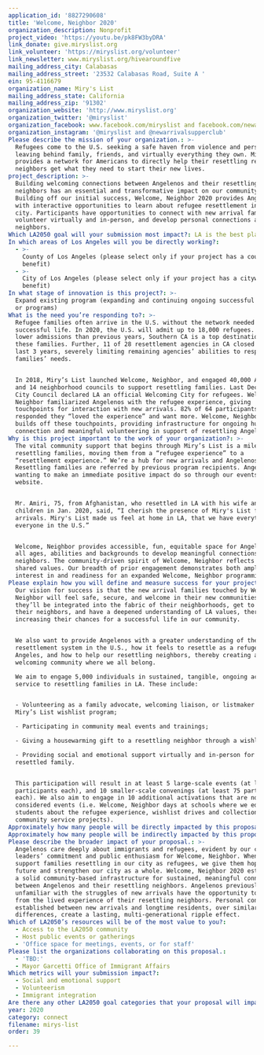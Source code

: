 ```yaml
---
application_id: '8827290608'
title: 'Welcome, Neighbor 2020'
organization_description: Nonprofit
project_video: 'https://youtu.be/pk8FW3byDRA'
link_donate: give.miryslist.org
link_volunteer: 'https://miryslist.org/volunteer'
link_newsletter: www.miryslist.org/hivearoundfive
mailing_address_city: Calabasas
mailing_address_street: '23532 Calabasas Road, Suite A '
ein: 95-4116679
organization_name: Miry's List
mailing_address_state: California
mailing_address_zip: '91302'
organization_website: 'http://www.miryslist.org'
organization_twitter: '@miryslist'
organization_facebook: www.facebook.com/miryslist and facebook.com/newarrivalsupperclub
organization_instagram: '@miryslist and @newarrivalsupperclub'
Please describe the mission of your organization.: >-
  Refugees come to the U.S. seeking a safe haven from violence and persecution,
  leaving behind family, friends, and virtually everything they own. Miry's List
  provides a network for Americans to directly help their resettling refugee
  neighbors get what they need to start their new lives.
project_description: >-
  Building welcoming connections between Angelenos and their resettling
  neighbors has an essential and transformative impact on our community.
  Building off our initial success, Welcome, Neighbor 2020 provides Angelenos
  with interactive opportunities to learn about refugee resettlement in our
  city. Participants have opportunities to connect with new arrival families,
  volunteer virtually and in-person, and develop personal connections as
  neighbors.
Which LA2050 goal will your submission most impact?: LA is the best place to CONNECT
In which areas of Los Angeles will you be directly working?:
  - >-
    County of Los Angeles (please select only if your project has a countywide
    benefit)
  - >-
    City of Los Angeles (please select only if your project has a citywide
    benefit)
In what stage of innovation is this project?: >-
  Expand existing program (expanding and continuing ongoing successful projects
  or programs)
What is the need you’re responding to?: >-
  Refugee families often arrive in the U.S. without the network needed for a
  successful life. In 2020, the U.S. will admit up to 18,000 refugees. Despite
  lower admissions than previous years, Southern CA is a top destination for
  these families. Further, 11 of 28 resettlement agencies in CA closed in the
  last 3 years, severely limiting remaining agencies’ abilities to respond to
  families’ needs. 


  In 2018, Miry’s List launched Welcome, Neighbor, and engaged 40,000 Angelenos
  and 14 neighborhood councils to support resettling families. Last December,
  City Council declared LA an official Welcoming City for refugees. Welcome,
  Neighbor familiarized Angelenos with the refugee experience, giving
  touchpoints for interaction with new arrivals. 82% of 64 participants surveyed
  responded they “loved the experience” and want more. Welcome, Neighbor 2020
  builds off these touchpoints, providing infrastructure for ongoing human
  connection and meaningful volunteering in support of resettling Angelenos.
Why is this project important to the work of your organization?: >-
  The vital community support that begins through Miry’s List is a milestone for
  resettling families, moving them from a “refugee experience” to a
  “resettlement experience.” We’re a hub for new arrivals and Angelenos.
  Resettling families are referred by previous program recipients. Angelenos
  wanting to make an immediate positive impact do so through our events and
  website.


  Mr. Amiri, 75, from Afghanistan, who resettled in LA with his wife and 2
  children in Jan. 2020, said, “I cherish the presence of Miry's List for new
  arrivals. Miry's List made us feel at home in LA, that we have everything and
  everyone in the U.S.”


  Welcome, Neighbor provides accessible, fun, equitable space for Angelenos of
  all ages, abilities and backgrounds to develop meaningful connections as
  neighbors. The community-driven spirit of Welcome, Neighbor reflects deeply
  shared values. Our breadth of prior engagement demonstrates both ample
  interest in and readiness for an expanded Welcome, Neighbor programming in LA.
Please explain how you will define and measure success for your project.: >-
  Our vision for success is that the new arrival families touched by Welcome,
  Neighbor will feel safe, secure, and welcome in their new communities. We hope
  they’ll be integrated into the fabric of their neighborhoods, get to know
  their neighbors, and have a deepened understanding of LA values, thereby
  increasing their chances for a successful life in our community.


  We also want to provide Angelenos with a greater understanding of the refugee
  resettlement system in the U.S., how it feels to resettle as a refugee in Los
  Angeles, and how to help our resettling neighbors, thereby creating a more
  welcoming community where we all belong.

  We aim to engage 5,000 individuals in sustained, tangible, ongoing actions in
  service to resettling families in LA. These include: 


  - Volunteering as a family advocate, welcoming liaison, or listmaker for
  Miry’s List wishlist program;

  - Participating in community meal events and trainings;

  - Giving a housewarming gift to a resettling neighbor through a wishlist;

  - Providing social and emotional support virtually and in-person for a newly
  resettled family.


  This participation will result in at least 5 large-scale events (at least 100
  participants each), and 10 smaller-scale convenings (at least 75 participants
  each). We also aim to engage in 10 additional activations that are not
  considered events (i.e. Welcome, Neighbor days at schools where we educate
  students about the refugee experience, wishlist drives and collections, and
  community service projects).
Approximately how many people will be directly impacted by this proposal?: '5000'
Approximately how many people will be indirectly impacted by this proposal?: '50000'
Please describe the broader impact of your proposal.: >-
  Angelenos care deeply about immigrants and refugees, evident by our civic
  leaders’ commitment and public enthusiasm for Welcome, Neighbor. When we
  support families resettling in our city as refugees, we give them hope for the
  future and strengthen our city as a whole. Welcome, Neighbor 2020 establishes
  a solid community-based infrastructure for sustained, meaningful connections
  between Angelenos and their resettling neighbors. Angelenos previously
  unfamiliar with the struggles of new arrivals have the opportunity to learn
  from the lived experience of their resettling neighbors. Personal connections
  established between new arrivals and longtime residents, over similarities and
  differences, create a lasting, multi-generational ripple effect.
Which of LA2050’s resources will be of the most value to you?:
  - Access to the LA2050 community
  - Host public events or gatherings
  - 'Office space for meetings, events, or for staff'
Please list the organizations collaborating on this proposal.:
  - 'TBD:'
  - Mayor Garcetti Office of Immigrant Affairs
Which metrics will your submission impact?:
  - Social and emotional support
  - Volunteerism
  - Immigrant integration
Are there any other LA2050 goal categories that your proposal will impact?: []
year: 2020
category: connect
filename: mirys-list
order: 39

---
```

